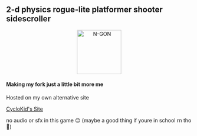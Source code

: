 ## 2-d physics rogue-lite platformer shooter sidescroller

<p align="center">
  <a href="http://cyclokid.github.io/ngon" target="blank"><img src="https://i.imgur.com/xM2gDVX.png" width="120" alt="N-GON" /></a>
</p>

#### Making my fork just a little bit more me

Hosted on my own alternative site

[CycloKid's Site](https://cyclokid.github.io/n-gon-personal)

no audio or sfx in this game 😔 (maybe a good thing if youre in school rn tho 🤔)
